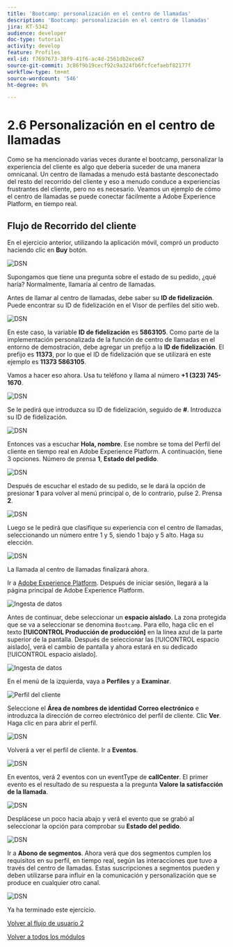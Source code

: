 ```yaml
---
title: 'Bootcamp: personalización en el centro de llamadas'
description: 'Bootcamp: personalización en el centro de llamadas'
jira: KT-5342
audience: developer
doc-type: tutorial
activity: develop
feature: Profiles
exl-id: f7697673-38f9-41f6-ac4d-2561db2ece67
source-git-commit: 3c86f9b19cecf92c9a324fb6fcfcefaebf82177f
workflow-type: tm+mt
source-wordcount: '546'
ht-degree: 0%

---
```


# 2.6 Personalización en el centro de llamadas

Como se ha mencionado varias veces durante el bootcamp, personalizar la experiencia del cliente es algo que debería suceder de una manera omnicanal. Un centro de llamadas a menudo está bastante desconectado del resto del recorrido del cliente y eso a menudo conduce a experiencias frustrantes del cliente, pero no es necesario. Veamos un ejemplo de cómo el centro de llamadas se puede conectar fácilmente a Adobe Experience Platform, en tiempo real.

## Flujo de Recorrido del cliente

En el ejercicio anterior, utilizando la aplicación móvil, compró un producto haciendo clic en **Buy** botón.

![DSN](./images/app20.png)

Supongamos que tiene una pregunta sobre el estado de su pedido, ¿qué haría? Normalmente, llamaría al centro de llamadas.

Antes de llamar al centro de llamadas, debe saber su **ID de fidelización**. Puede encontrar su ID de fidelización en el Visor de perfiles del sitio web.

![DSN](./images/cc1.png)

En este caso, la variable **ID de fidelización** es **5863105**. Como parte de la implementación personalizada de la función de centro de llamadas en el entorno de demostración, debe agregar un prefijo a la **ID de fidelización**. El prefijo es **11373**, por lo que el ID de fidelización que se utilizará en este ejemplo es **11373 5863105**.

Vamos a hacer eso ahora. Usa tu teléfono y llama al número **+1 (323) 745-1670**.

![DSN](./images/cc2.png)

Se le pedirá que introduzca su ID de fidelización, seguido de **#**. Introduzca su ID de fidelización.

![DSN](./images/cc3.png)

Entonces vas a escuchar **Hola, nombre**. Ese nombre se toma del Perfil del cliente en tiempo real en Adobe Experience Platform. A continuación, tiene 3 opciones. Número de prensa **1**, **Estado del pedido**.

![DSN](./images/cc4.png)

Después de escuchar el estado de su pedido, se le dará la opción de presionar **1** para volver al menú principal o, de lo contrario, pulse 2. Prensa **2**.

![DSN](./images/cc5.png)

Luego se le pedirá que clasifique su experiencia con el centro de llamadas, seleccionando un número entre 1 y 5, siendo 1 bajo y 5 alto. Haga su elección.

![DSN](./images/cc6.png)

La llamada al centro de llamadas finalizará ahora.

Ir a [Adobe Experience Platform](https://experience.adobe.com/platform). Después de iniciar sesión, llegará a la página principal de Adobe Experience Platform.

![Ingesta de datos](./images/home.png)

Antes de continuar, debe seleccionar un **espacio aislado**. La zona protegida que se va a seleccionar se denomina ``Bootcamp``. Para ello, haga clic en el texto **[!UICONTROL Producción de producción]** en la línea azul de la parte superior de la pantalla. Después de seleccionar las [!UICONTROL espacio aislado], verá el cambio de pantalla y ahora estará en su dedicado [!UICONTROL espacio aislado].

![Ingesta de datos](./images/sb1.png)

En el menú de la izquierda, vaya a **Perfiles** y a **Examinar**.

![Perfil del cliente](./images/homemenu.png)

Seleccione el **Área de nombres de identidad** **Correo electrónico** e introduzca la dirección de correo electrónico del perfil de cliente. Clic **Ver**. Haga clic en para abrir el perfil.

![DSN](./images/cc7.png)

Volverá a ver el perfil de cliente. Ir a **Eventos**.

![DSN](./images/cc8.png)

En eventos, verá 2 eventos con un eventType de **callCenter**. El primer evento es el resultado de su respuesta a la pregunta **Valore la satisfacción de la llamada**.

![DSN](./images/cc9.png)

Desplácese un poco hacia abajo y verá el evento que se grabó al seleccionar la opción para comprobar su **Estado del pedido**.

![DSN](./images/cc10.png)

Ir a **Abono de segmentos**. Ahora verá que dos segmentos cumplen los requisitos en su perfil, en tiempo real, según las interacciones que tuvo a través del centro de llamadas. Estas suscripciones a segmentos pueden y deben utilizarse para influir en la comunicación y personalización que se produce en cualquier otro canal.

![DSN](./images/cc11.png)

Ya ha terminado este ejercicio.

[Volver al flujo de usuario 2](./uc2.md)

[Volver a todos los módulos](../../overview.md)
